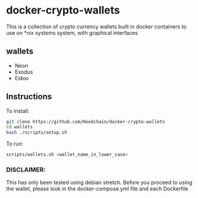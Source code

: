 # docker-crypto-wallets
This is a collection of crypto currency wallets built in docker containers to use on *nix systems system, with graphical interfaces

## wallets
* Neon 
* Exodus
* Eidoo

## Instructions
To install:
```bash
git clone https://github.com/Hoodchain/docker-crypto-wallets
cd wallets
bash ./scripts/setup.sh
```

To run:
```bash
scripts/wallets.sh <wallet_name_in_lower_case>
```

### DISCLAIMER:
This has only been tested using debian stretch. Before you proceed to using the wallet, please look in the docker-compose.yml file and each Dockerfile